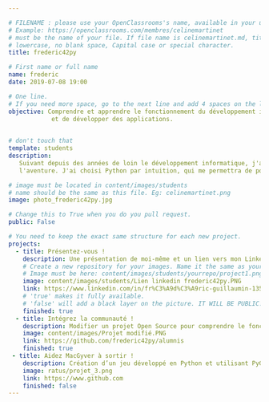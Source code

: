 ```yaml
---

# FILENAME : please use your OpenClassrooms's name, available in your url.
# Example: https://openclassrooms.com/membres/celinemartinet
# must be the name of your file. If file name is celinemartinet.md, title is celinemartinet.
# lowercase, no blank space, Capital case or special character.
title: frederic42py

# First name or full name
name: frederic
date: 2019-07-08 19:00

# One line.
# If you need more space, go to the next line and add 4 spaces on the left, as in 'description'.
objective: Comprendre et apprendre le fonctionnement du développement informatique afin de suivre l'évolution numérique 
            et de développer des applications.
               

# don't touch that
template: students
description:
   Suivant depuis des années de loin le développement informatique, j'ai enfin décidé d'ouvrir la porte et de me lancer dans 
   l'aventure. J'ai choisi Python par intuition, qui me permettra de pouvoir développer des applications utiles. 

# image must be located in content/images/students
# name should be the same as this file. Eg: celinemartinet.png
image: photo_frederic42py.jpg

# Change this to True when you do you pull request.
public: False

# You need to keep the exact same structure for each new project.
projects:
  - title: Présentez-vous !
    description: Une présentation de moi-même et un lien vers mon LinkedIn.
    # Create a new repository for your images. Name it the same as your nickname and profile picture.
    # Image must be here: content/images/students/yourrepo/project1.png
    image: content/images/students/Lien linkedin frederic42py.PNG
    link: https://www.linkedin.com/in/fr%C3%A9d%C3%A9ric-guillaumin-135097108/
    # 'true' makes it fully available.
    # 'false' will add a black layer on the picture. IT WILL BE PUBLIC!
    finished: true
  - title: Intégrez la communauté !
    description: Modifier un projet Open Source pour comprendre le fonctionnement de Git, de Github et des pull requests. 
    image: content/images/Projet modifié.PNG
    link: https://github.com/frederic42py/alumnis
    finished: true
 - title: Aidez MacGyver à sortir !
    description: Création d’un jeu développé en Python et utilisant PyGame.
    image: ratus/projet_3.png
    link: https://www.github.com
    finished: false
---
```

